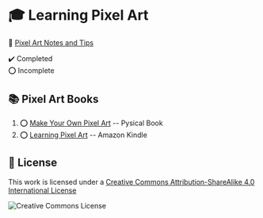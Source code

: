 # :mortar_board: Learning Pixel Art

:notebook: [Pixel Art Notes and Tips](pixel-art-notes.md)

:heavy_check_mark: Completed  
:o: Incomplete

## :books: Pixel Art Books

1. :o: [Make Your Own Pixel Art](make-your-own-pixel-art/) -- Pysical Book
2. :o: [Learning Pixel Art](learning-pixel-art/) -- Amazon Kindle

## :page_with_curl: License

This work is licensed under a [Creative Commons Attribution-ShareAlike 4.0 International License](http://creativecommons.org/licenses/by-sa/4.0/)

![Creative Commons License](https://i.creativecommons.org/l/by-sa/4.0/88x31.png)
